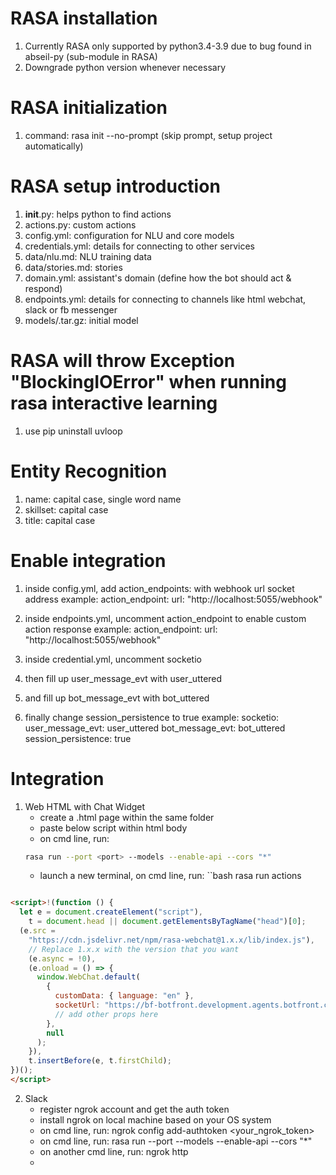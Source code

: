 # RASA installation
1. Currently RASA only supported by python3.4-3.9 due to bug found in abseil-py (sub-module in RASA)
2. Downgrade python version whenever necessary

# RASA initialization
1. command: rasa init --no-prompt (skip prompt, setup project automatically)

# RASA setup introduction
1. __init__.py: helps python to find actions
2. actions.py: custom actions
3. config.yml: configuration for NLU and core models
4. credentials.yml: details for connecting to other services
5. data/nlu.md: NLU training data
6. data/stories.md: stories
7. domain.yml: assistant's domain (define how the bot should act & respond)
8. endpoints.yml: details for connecting to channels like html webchat, slack or fb messenger
9. models/<timestamp>.tar.gz: initial model

# RASA will throw Exception "BlockingIOError" when running rasa interactive learning
1. use pip uninstall uvloop

# Entity Recognition
1. name: capital case, single word name
2. skillset: capital case
3. title: capital case

# Enable integration
1. inside config.yml, add action_endpoints: with webhook url socket address
	example: 	action_endpoint:
  			  url: "http://localhost:5055/webhook"

2. inside endpoints.yml, uncomment action_endpoint to enable custom action response
	example: 	action_endpoint:
			  url: "http://localhost:5055/webhook"

3. inside credential.yml, uncomment socketio
4. then fill up user_message_evt with user_uttered
5. and fill up bot_message_evt with bot_uttered
6. finally change session_persistence to true
	example: 	socketio:
			  user_message_evt: user_uttered
			  bot_message_evt: bot_uttered
			  session_persistence: true

# Integration
1. Web HTML with Chat Widget
    - create a .html page within the same folder
    - paste below script within html body
    - on cmd line, run:
	```bash
	rasa run --port <port> --models --enable-api --cors "*"
	```
    - launch a new terminal, on cmd line, run:
	``bash
	rasa run actions
	```

```html
<script>!(function () {
  let e = document.createElement("script"),
    t = document.head || document.getElementsByTagName("head")[0];
  (e.src =
    "https://cdn.jsdelivr.net/npm/rasa-webchat@1.x.x/lib/index.js"),
    // Replace 1.x.x with the version that you want
    (e.async = !0),
    (e.onload = () => {
      window.WebChat.default(
        {
          customData: { language: "en" },
          socketUrl: "https://bf-botfront.development.agents.botfront.cloud",
          // add other props here
        },
        null
      );
    }),
    t.insertBefore(e, t.firstChild);
})();
</script>
```


2. Slack
    - register ngrok account and get the auth token
    - install ngrok on local machine based on your OS system
    - on cmd line, run: 
        ngrok config add-authtoken <your_ngrok_token>
    - on cmd line, run: 
        rasa run --port <port> --models --enable-api --cors "*"
    - on another cmd line, run: 
        ngrok http <port>
    - 